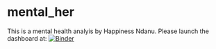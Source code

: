 # mental_her
 This is a mental health analyis by Happiness Ndanu. Please launch the dashboard at: [![Binder](https://mybinder.org/badge_logo.svg)](https://mybinder.org/v2/gh/R-icntay/mental_her/HEAD/?urlpath=shiny/MentalHealth/)
